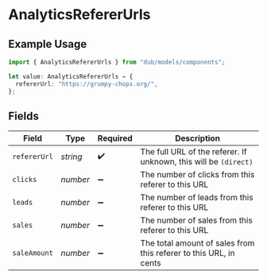 # AnalyticsRefererUrls

## Example Usage

```typescript
import { AnalyticsRefererUrls } from "dub/models/components";

let value: AnalyticsRefererUrls = {
  refererUrl: "https://grumpy-chops.org/",
};
```

## Fields

| Field                                                             | Type                                                              | Required                                                          | Description                                                       |
| ----------------------------------------------------------------- | ----------------------------------------------------------------- | ----------------------------------------------------------------- | ----------------------------------------------------------------- |
| `refererUrl`                                                      | *string*                                                          | :heavy_check_mark:                                                | The full URL of the referer. If unknown, this will be `(direct)`  |
| `clicks`                                                          | *number*                                                          | :heavy_minus_sign:                                                | The number of clicks from this referer to this URL                |
| `leads`                                                           | *number*                                                          | :heavy_minus_sign:                                                | The number of leads from this referer to this URL                 |
| `sales`                                                           | *number*                                                          | :heavy_minus_sign:                                                | The number of sales from this referer to this URL                 |
| `saleAmount`                                                      | *number*                                                          | :heavy_minus_sign:                                                | The total amount of sales from this referer to this URL, in cents |